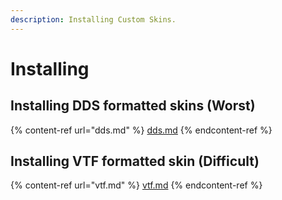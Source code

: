 ```yaml
---
description: Installing Custom Skins.
---
```


# Installing

## Installing DDS formatted skins (Worst)

{% content-ref url="dds.md" %}
[dds.md](dds.md)
{% endcontent-ref %}

## Installing VTF formatted skin (Difficult)

{% content-ref url="vtf.md" %}
[vtf.md](vtf.md)
{% endcontent-ref %}
